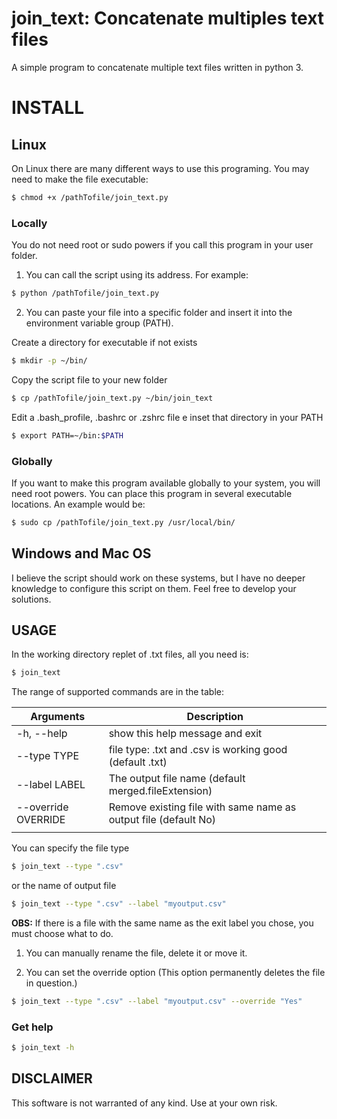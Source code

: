 # join_text: Concatenate multiples text files
A simple program to concatenate multiple text files written in python 3.

# INSTALL

## Linux

On Linux there are many different ways to use this programing. You may need to make the file executable: 

```bash
$ chmod +x /pathTofile/join_text.py

```

### Locally
You do not need root or sudo powers if you call this program in your user folder.

1. You can call the script using its address. For example:

```bash
$ python /pathTofile/join_text.py

```

2. You can paste your file into a specific folder and insert it into the environment variable group (PATH).

Create a directory for executable if not exists 

```bash
$ mkdir -p ~/bin/ 

```
Copy the script file to your new folder

```bash
$ cp /pathTofile/join_text.py ~/bin/join_text

```

Edit a .bash_profile, .bashrc or .zshrc file e inset that directory in your PATH

```bash
$ export PATH=~/bin:$PATH
```

### Globally
If you want to make this program available globally to your system, you will need root powers. You can place this program in several executable locations. An example would be:

```bash
$ sudo cp /pathTofile/join_text.py /usr/local/bin/
```

## Windows and Mac OS
I believe the script should work on these systems, but I have no deeper knowledge to configure this script on them. Feel free to develop your solutions.

## USAGE
In the working directory replet of .txt files, all you need is:

```bash
$ join_text
```

The range of supported commands are in the table:

| Arguments            | Description
|----------------------|----------------------------------------------
| -h, --help           | show this help message and exit
| --type TYPE          | file type: .txt and .csv is working good (default .txt)
| --label LABEL        | The output file name (default merged.fileExtension)
| --override OVERRIDE  | Remove existing file with same name as output file (default No)
|                      |

You can specify the file type

```bash
$ join_text --type ".csv"
```

or the name of output file

```bash
$ join_text --type ".csv" --label "myoutput.csv"
```

**OBS:**
If there is a file with the same name as the exit label you chose, you must choose what to do.

1. You can manually rename the file, delete it or move it.

2. You can set the override option (This option permanently deletes the file in question.)

```bash
$ join_text --type ".csv" --label "myoutput.csv" --override "Yes"
```

### Get help
```bash
$ join_text -h
```


## DISCLAIMER
This software is not warranted of any kind. Use at your own risk.


